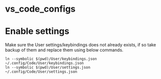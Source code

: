 # vs_code_configs

# Enable settings
Make sure the User settings/keybindings does not already exists, if so take backup of them and replace them using below commands.

```
ln --symbolic $(pwd)/User/keybindings.json ~/.config/Code/User/keybindings.json
ln --symbolic $(pwd)/User/settings.json ~/.config/Code/User/settings.json
```
